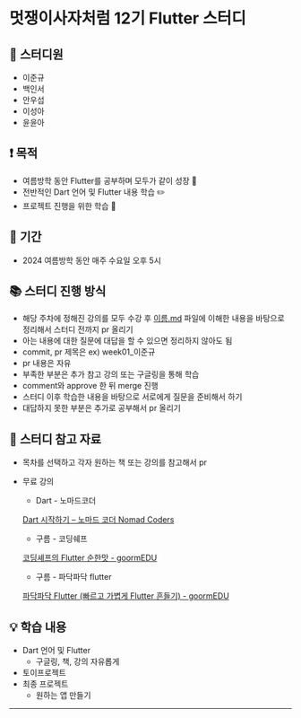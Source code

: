 # 멋쟁이사자처럼 12기 Flutter 스터디

## 👬 스터디원

- 이준규
- 백인서
- 안우섭
- 이성아
- 윤윤아

## ❗️ 목적

- 여름방학 동안 Flutter를 공부하며 모두가 같이 성장 🌱
- 전반적인 Dart 언어 및 Flutter 내용 학습 ✏️
- 프로젝트 진행을 위한 학습 🦁

## 📆 기간

- 2024 여름방학 동안 매주 수요일 오후 5시

## 📚 스터디 진행 방식

- 해당 주차에 정해진 강의를 모두 수강 후 [이름.md](http://xn--jx2bx8w.md/) 파일에 이해한 내용을 바탕으로 정리해서 스터디 전까지 pr 올리기
- 아는 내용에 대한 질문에 대답을 할 수 있으면 정리하지 않아도 됨
- commit, pr 제목은 ex) week01_이준규
- pr 내용은 자유
- 부족한 부분은 추가 참고 강의 또는 구글링을 통해 학습
- comment와 approve 한 뒤 merge 진행
- 스터디 이후 학습한 내용을 바탕으로 서로에게 질문을 준비해서 하기
- 대답하지 못한 부분은 추가로 공부해서 pr 올리기

## 📌 스터디 참고 자료

- 목차를 선택하고 각자 원하는 책 또는 강의를 참고해서 pr
- 무료 강의
    - Dart - 노마드코더
    
    [Dart 시작하기 – 노마드 코더 Nomad Coders](https://nomadcoders.co/dart-for-beginners)
    
    - 구름 - 코딩쉐프
    
    [코딩셰프의 Flutter 순한맛 - goormEDU](https://edu.goorm.io/lecture/21167/코딩셰프의-flutter-순한맛)
    
    - 구름 - 파닥파닥 flutter
    
    [파닥파닥 Flutter (빠르고 가볍게 Flutter 흔들기) - goormEDU](https://edu.goorm.io/lecture/17450/파닥파닥-flutter-빠르고-가볍게-flutter-흔들기)
    

## 💡 학습 내용

- Dart 언어 및 Flutter
    - 구글링, 책, 강의 자유롭게
- 토이프로젝트
- 최종 프로젝트
    - 원하는 앱 만들기

---
